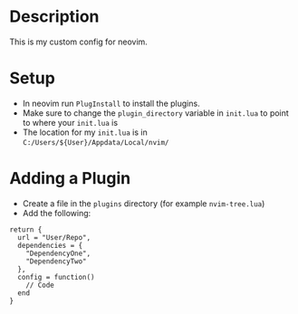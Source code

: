 # Description
This is my custom config for neovim.
# Setup
- In neovim run `PlugInstall` to install the plugins.
- Make sure to change the `plugin_directory` variable in `init.lua` to point to where your `init.lua` is
- The location for my `init.lua` is in `C:/Users/${User}/Appdata/Local/nvim/`
# Adding a Plugin
- Create a file in the `plugins` directory (for example `nvim-tree.lua`)
- Add the following:
```
return {
  url = "User/Repo",
  dependencies = {
    "DependencyOne",
    "DependencyTwo"
  },
  config = function()
    // Code
  end
}
```
